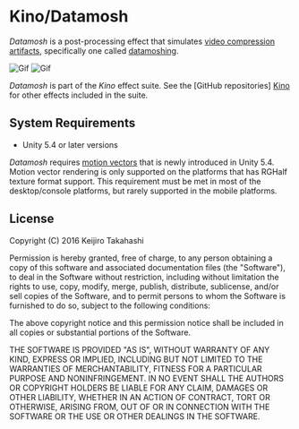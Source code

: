 Kino/Datamosh
=============

*Datamosh* is a post-processing effect that simulates [video compression
artifacts][Wikipedia], specifically one called [datamoshing][KnowYourMeme].

![Gif][Gif1]
![Gif][Gif2]

*Datamosh* is part of the *Kino* effect suite. See the [GitHub repositories]
[Kino] for other effects included in the suite.

System Requirements
-------------------

- Unity 5.4 or later versions

*Datamosh* requires [motion vectors][MotionVectors] that is newly introduced in
Unity 5.4. Motion vector rendering is only supported on the platforms that has
RGHalf texture format support. This requirement must be met in most of the
desktop/console platforms, but rarely supported in the mobile platforms.

License
-------

Copyright (C) 2016 Keijiro Takahashi

Permission is hereby granted, free of charge, to any person obtaining a copy of
this software and associated documentation files (the "Software"), to deal in
the Software without restriction, including without limitation the rights to
use, copy, modify, merge, publish, distribute, sublicense, and/or sell copies of
the Software, and to permit persons to whom the Software is furnished to do so,
subject to the following conditions:

The above copyright notice and this permission notice shall be included in all
copies or substantial portions of the Software.

THE SOFTWARE IS PROVIDED "AS IS", WITHOUT WARRANTY OF ANY KIND, EXPRESS OR
IMPLIED, INCLUDING BUT NOT LIMITED TO THE WARRANTIES OF MERCHANTABILITY, FITNESS
FOR A PARTICULAR PURPOSE AND NONINFRINGEMENT. IN NO EVENT SHALL THE AUTHORS OR
COPYRIGHT HOLDERS BE LIABLE FOR ANY CLAIM, DAMAGES OR OTHER LIABILITY, WHETHER
IN AN ACTION OF CONTRACT, TORT OR OTHERWISE, ARISING FROM, OUT OF OR IN
CONNECTION WITH THE SOFTWARE OR THE USE OR OTHER DEALINGS IN THE SOFTWARE.

[Wikipedia]: https://en.wikipedia.org/wiki/Compression_artifact
[KnowYourMeme]: http://knowyourmeme.com/memes/datamoshing
[Gif1]: https://66.media.tumblr.com/6bf2ae7d3af6d38a61f1c57ca86556aa/tumblr_o8azn6iSbB1qio469o1_400.gif
[Gif2]: https://67.media.tumblr.com/60652235832a915be25bb32979c13f09/tumblr_o8azn6iSbB1qio469o2_400.gif
[Kino]: https://github.com/search?q=kino+user%3Akeijiro&type=Repositories
[MotionVectors]: http://docs.unity3d.com/540/Documentation/ScriptReference/DepthTextureMode.MotionVectors.html
